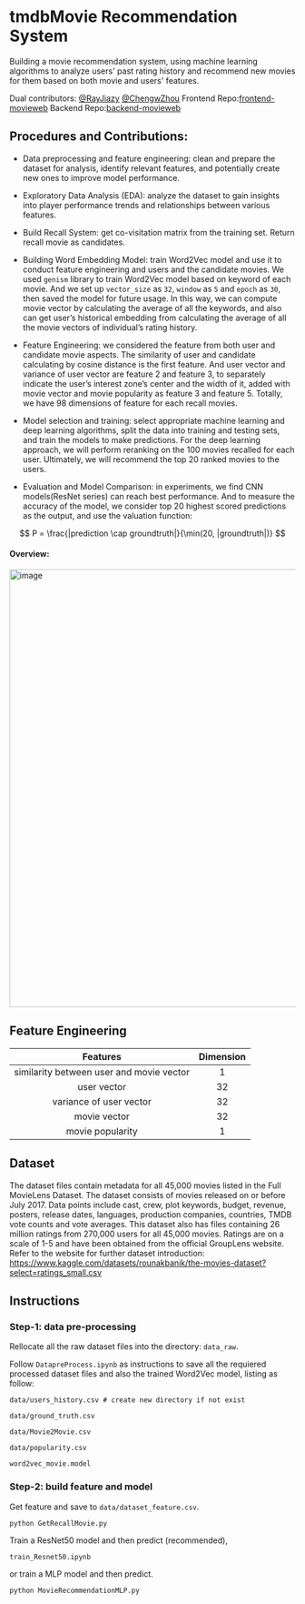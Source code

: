 # tmdbMovie Recommendation System
Building a movie recommendation system, using machine learning algorithms to analyze users' past rating history and recommend new movies for them based on both movie and users' features.

Dual contributors: [@RayJiazy](https://github.com/RayJiazy) [@ChengwZhou](https://github.com/ChengwZhou)
Frontend Repo:[frontend-movieweb](https://github.com/ChengwZhou/frontend-movieweb)
Backend Repo:[backend-movieweb](https://github.com/RayJiazy/MoviesystemBackend)

## Procedures and Contributions: 

* Data preprocessing and feature engineering: clean and prepare the dataset for analysis, identify relevant features, and potentially create new ones to improve model performance. 

* Exploratory Data Analysis (EDA): analyze the dataset to gain insights into player performance trends and relationships between various features. 

* Build Recall System: get co-visitation matrix from the training set. Return recall movie as candidates. 

* Building Word Embedding Model: train Word2Vec model and use it to conduct feature engineering and users and the candidate movies. We used ```genism``` library to train Word2Vec model based on keyword of each movie. And we set up ```vector_size``` as ```32```, ```window``` as ```5``` and ```epoch``` as ```30```, then saved the model for future usage. In this way, we can compute movie vector by calculating the average of all the keywords, and also can get user’s historical embedding from calculating the average of all the movie vectors of individual’s rating history.

* Feature Engineering: we considered the feature from both user and candidate movie aspects. The similarity of user and candidate calculating by cosine distance is the first feature. And user vector and variance of user vector are feature 2 and feature 3, to separately indicate the user’s interest zone’s center and the width of it, added with movie vector and movie popularity as feature 3 and feature 5. Totally, we have 98 dimensions of feature for each recall movies.

* Model selection and training: select appropriate machine learning and deep learning algorithms, split the data into training and testing sets, and train the models to make predictions. For the deep learning approach, we will perform reranking on the 100 movies recalled for each user. Ultimately, we will recommend the top 20 ranked movies to the users. 

* Evaluation and Model Comparison: in experiments, we find CNN models(ResNet series) can reach best performance. And to measure the accuracy of the model, we consider top 20 highest scored predictions as the output, and use the valuation function: 

$$
P = \frac{|prediction \cap groundtruth|}{\min(20, |groundtruth|)}
$$

#### Overview: 
 
<img width="770" alt="image" src="https://github.com/ChengwZhou/tmdbMovie_Recommendation_System/assets/131209977/04991a59-9674-4af8-a2d6-7e07c7d787e4">

## Feature Engineering

 | Features | Dimension |
 |:--------:| :-------------:|
 | similarity between user and movie vector| 1 |
 | user vector  | 32 |
 | variance of user vector | 32 |
 | movie vector | 32 |
 | movie popularity  |  1 |

## Dataset
The dataset files contain metadata for all 45,000 movies listed in the Full MovieLens Dataset. The dataset consists of movies released on or before July 2017. Data points include cast, crew, plot keywords, budget, revenue, posters, release dates, languages, production companies, countries, TMDB vote counts and vote averages. This dataset also has files containing 26 million ratings from 270,000 users for all 45,000 movies. Ratings are on a scale of 1-5 and have been obtained from the official GroupLens website.
Refer to the website for further dataset introduction: https://www.kaggle.com/datasets/rounakbanik/the-movies-dataset?select=ratings_small.csv


## Instructions

### Step-1: data pre-processing
Rellocate all the raw dataset files into the directory: ```data_raw```.

Follow ```DatapreProcess.ipynb``` as instructions to save all the requiered processed dataset files and also the trained Word2Vec model, listing as follow:  
```
data/users_history.csv # create new directory if not exist 

data/ground_truth.csv 

data/Movie2Movie.csv

data/popularity.csv

word2vec_movie.model
```

### Step-2: build feature and model
Get feature and save to ```data/dataset_feature.csv```.
```
python GetRecallMovie.py
```

Train a ResNet50 model and then predict (recommended),
```
train_Resnet50.ipynb
```

or train a MLP model and then predict.
```
python MovieRecommendationMLP.py
```

